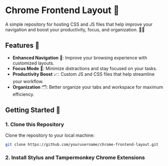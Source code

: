 # Chrome Frontend Layout 🚀

A simple repository for hosting CSS and JS files that help improve your navigation and boost your productivity, focus, and organization. 🎯✨

## Features 🔧

- **Enhanced Navigation** 🧭: Improve your browsing experience with customized layouts.
- **Focus Mode** 🎯: Minimize distractions and stay focused on your tasks.
- **Productivity Boost** 📈: Custom JS and CSS files that help streamline your workflow.
- **Organization** 🗂️: Better organize your tabs and workspace for maximum efficiency.

## Getting Started 🚀

### 1. Clone this Repository

Clone the repository to your local machine:

```bash
git clone https://github.com/yourusername/chrome-frontend-layout.git
```

### 2. Install Stylus and Tampermonkey Chrome Extensions